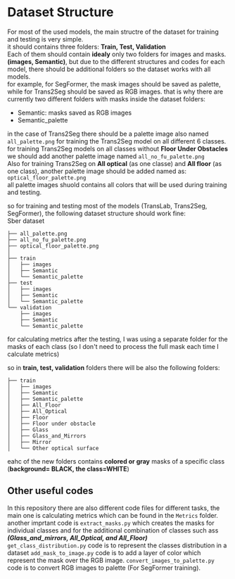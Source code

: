 # Dataset Structure
For most of the used models, the main structre of the dataset for training and testing is very simple.  
it should contains three folders: **Train, Test, Validation**  
Each of them should contain **idealy** only two folders for images and masks. **(images, Semantic)**, but due to the different structures and codes for each model, there should be additional folders so the dataset works with all models.  
for example, for SegFormer, the mask images should be saved as palette, while for Trans2Seg should be saved as RGB images.
that is why there are currently two different folders with masks inside the dataset folders:
- Semantic: masks saved as RGB images
- Semantic_palette  
  
in the case of Trans2Seg there should be a palette image also named ```all_palette.png``` for training the Trans2Seg model on all different 6 classes.  
for training Trans2Seg models on all classes without **Floor Under Obstacles** we should add another palette image named ```all_no_fu_palette.png```  
Also for training Trans2Seg on **All optical** (as one classe) and **All floor** (as one class), another palette image should be added named as: ```optical_floor_palette.png```  
all palette images shuold contains all colors that will be used during training and testing.
 
so for training and testing most of the models (TransLab, Trans2Seg, SegFormer), the following dataset structure should work fine:  
Sber dataset
```  
├── all_palette.png  
├── all_no_fu_palette.png  
├── optical_floor_palette.png  
│
├── train  
│   ├── images  
│   ├── Semantic  
│   └── Semantic_palette  
├── test  
│   ├── images  
│   ├── Semantic  
│   └── Semantic_palette  
└── validation  
    ├── images  
    ├── Semantic  
    └── Semantic_palette  
```

for calculating metrics after the testing, I was using a separate folder for the masks of each class (so I don't need to process the full mask each time I calculate metrics)

so in **train, test, validation** folders there will be also the following folders:   
```
├── train  
│   ├── images  
│   ├── Semantic  
│   ├── Semantic_palette  
│   ├── All_Floor  
│   ├── All_Optical  
│   ├── Floor  
│   ├── Floor under obstacle  
│   ├── Glass  
│   ├── Glass_and_Mirrors  
│   ├── Mirror  
│   └── Other optical surface  
```
eahc of the new folders contains **colored or gray** masks of a specific class (**background= BLACK, the class=WHITE**)  

## Other useful codes
In this repository there are also different code files for different tasks, the main one is calculating metrics which can be found in the ```Metrics``` folder.   
another imprtant code is ```extract_masks.py``` which creates the masks for individual classes and for the additional combination of classes such ass ***(Glass_and_mirrors,  All_Optical, and All_Floor)***   
```get_class_distribution.py``` code is to represent the classes distribution in a dataset 
```add_mask_to_image.py``` code is to add a layer of color which represent the mask over the RGB image. 
```convert_images_to_palette.py``` code is to convert RGB images to palette (For SegFormer training).
